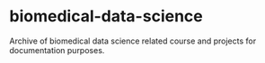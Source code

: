 # biomedical-data-science

Archive of biomedical data science related course and projects for documentation purposes. 

